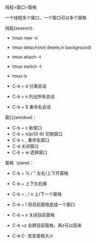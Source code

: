 线程>窗口>窗格

一个线程多个窗口，一个窗口可以多个窗格

线程(session):

+ tmux new -s <name>

+ tmux detach(not delete,in background)
+ tmux attach -t <name>
+ tmux  switch -t <name>
+ tmux ls
+ C-b + d 分离会话
+ C-b + s 列出所有会话
+ C-b + $ 重命名会话

窗口(window)：

+ C-b + c 新窗口
+ C-b + n/p/(0-9) 切换窗口
+ C-b + , 重命名窗口
+ C-d 关闭窗口
+ C-b + w 选择窗口

窗格（pane)：

+ C-b + % / " 左右/上下开窗格
+ C-b + <arrow key> 上下左右换
+ C-b + ; / o 上/下一个窗格
+ C-b + ! 将目前窗格变成一个窗口
+ C-b + x 关闭目前窗格 

+ C-b +z 全屏目前窗格，再z可以回来

+ C-b C-<arrow key> 改变窗格大小